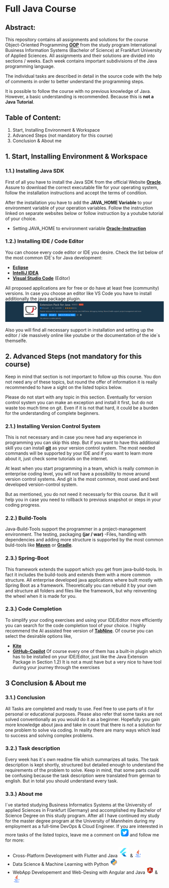 # Full Java Course

## Abstract:
This repository contains all assignments and solutions for the course Object-Oriented Programming [__OOP__](https://www.educative.io/blog/object-oriented-programming) from the study program International Business Information Systems (Bachelor of Science) at Frankfurt University of Applied Sciences. All assignments and their solutions are divided into sections / weeks. Each week contains important subdivisions of the Java programming language. 

The individual tasks are described in detail in the source code with the help of comments in order to better understand the programming steps.

It is possible to follow the course with no previous knowledge of Java. However, a basic understanding is recommended. Because this is __not a Java Tutorial__.
## Table of Content:
1. Start, Installing Environment & Workspace
2. Advanced Steps (not mandatory for this course)
3. Conclusion & About me
## 1. Start, Installing Environment & Workspace
### 1.1.) Installing Java SDK
First of all you have to install the Java SDK from the official Website [__Oracle__](https://www.oracle.com/java/technologies/downloads/). Assure to download the correct executable file for your operating system, follow the installation instructions and accept the terms of condition. 

After the installation you have to add the __JAVA_HOME Variable__ to your environment variable of your operation variables. Follow the instruction linked on separate websites below or follow instruction by a youtube tutorial of your choice.

- Setting JAVA_HOME to environment variable [__Oracle-Instruction__](https://docs.oracle.com/cd/E19182-01/821-0917/inst_jdk_javahome_t/index.html) 
### 1.2.) Installing IDE / Code Editor
You can choose every code editor or IDE you desire. Check the list below of the most common IDE´s for Java development:
- [__Eclipse__](https://www.eclipse.org/downloads/)
- [__IntelliJ IDEA__](https://www.jetbrains.com/idea/)
- [__Visual Studio Code__](https://code.visualstudio.com) (Editor)

All proposed applications are for free or do have at least free (community) versions. In case you choose an editor like VS Code you have to install additionally the java package plugin.
![Java Extension Pack PlugIn - VSCode](JavaExtensionPack-VsCode.png)

Also you will find all necessary support in installation and setting up the editor / ide massively online like youtube or the documentation of the ide´s themselfe.

## 2. Advanced Steps (not mandatory for this course)
Keep in mind that section is not important to follow up this course. You don not need any of these topics, but round the offer of information it is really recommended to have a sight on the listed topics below.

Please do not start with any topic in this section. Eventually for version control system you can make an exception and install it first, but do not waste too much time on git. Even if it is not that hard, it could be a burden for the understanding of complete beginners.
### 2.1.) Installing Version Control System
This is not necessary and in case you neve had any experience in programming you can skip this step.
But if you want to have this additional skill you can install [__git__](https://git-scm.com) as your version control system. The most needed commands will be supported by your IDE and if you want to learn more about it, just check some tutorials on the internet.

At least when you start programming in a team, which is really common in enterprise coding level, you will not have a possibility to move around version control systems. And git is the most common, most used and best developed version-control system. 

But as mentioned, you do not need it necessarly for this course. But it will help you in case you need to rollback to previous snapshot or steps in your coding progress.
### 2.2.) Build-Tools
Java-Build-Tools support the programmer in a project-management environment. The testing, packaging __(jar / war)__ -Files, handling with dependencies and adding more structure is supported by the most common buld-tools like [__Maven__](https://maven.apache.org) or [__Gradle__](https://gradle.org).
### 2.3.) Spring-Boot
This framework extends the support which you get from java-build-tools. In fact it includes the build-tools and extends them with a more common structure. 
All enterprise developed java applications where built mostly with Spring Boot as a framework. Theoretically you can rebuild it by your own and structure all folders and files like the framework, but why reinventing the wheel when it is made for you.
### 2.3.) Code Completion
To simplify your coding exercises and using your IDE/Editor more efficiently you can search for the code completion tool of your choice.
I highly recommend the AI assisted free version of [__TabNine__](https://www.tabnine.com/). Of course you can select the desirable options like,
- [__Kite__](https://www.kite.com/)
- [__GitHub-Copilot__](https://github.com/features/copilot)
Of course every one of them has a built-in plugin which has to be installed on your IDE/Editor, just like the Java Extension Package in Section 1.2)
It is not a must have but a very nice to have tool during your journey through the exercises

## 3 Conclusion & About me

### 3.1.) Conclusion
All Tasks are completed and ready to use. Feel free to use parts of it for personal or educational purposes. 
Please also refer that some tasks are not solved conventionally as you would do it as a beginner. Hopefully you gain more knowledge about java and take in count that there is not a solution for one problem to solve via coding. In reality there are many ways which lead to success and solving complex problems.

### 3.2.) Task description
Every week has it´s own readme file which summarizes all tasks. The task description is kept shortly, structured but detailed enough to understand the requirements of the problem to solve.
Keep in mind, that some parts could be confusing because the task description were translated from german to english. But in total you should understand every task.

### 3.3.) About me
I´ve started studying Business Informatics Systems at the University of applied Sciences in Frankfurt (Germany) and accomplished my Bachelor of Science Degree on this study program. After all I have continued my study for the master degree program at the University of Mannheim during my employment as a full-time DevOps & Cloud Engineer.
If you are interested in more tasks of the listed topics, leave me a comment on <a href="https://twitter.com/AbdoCharrade" rel = "Twitter">![Twitter](twitter.png)</a> and follow me for more:

- Cross-Platform Development with Flutter and Java ![__Flutter__](flutter.png) & ![__Java__](java.png)
- Data Science & Machine Learning with Python ![__Python__](python.png)
- WebApp Developement and Web-Desing with Angular and Java ![__Angular__](Angular.png) & ![__Java__](java.png)











